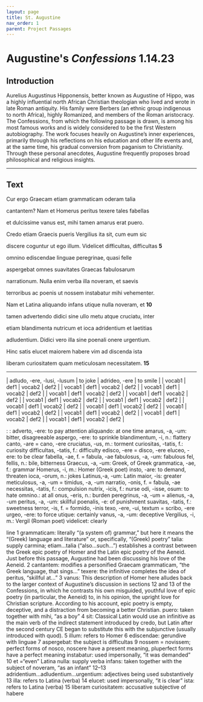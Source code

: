 ```yaml
---
layout: page
title: St. Augustine
nav_order: 1
parent: Project Passages
---
```


# Augustine's *Confessions* 1.14.23

## Introduction

Aurelius Augustinus Hipponensis, better known as Augustine of Hippo, was a highly influential north African Christian theologian who lived and wrote in late Roman antiquity. His family were Berbers (an ethnic group indigenous to north Africa), highly Romanized, and members of the Roman aristocracy.  The Confessions, from which the following passage is drawn, is among his most famous works and is widely considered to be the first Western autobiography. The work focuses heavily on Augustine’s inner experiences, primarily through his reflections on his education and other life events and, at the same time, his gradual conversion from paganism to Christianity.  Through these personal anecdotes, Augustine frequently proposes broad philosophical and religious insights.

-----------

## Text

Cur ergo Graecam etiam grammaticam oderam talia

cantantem? Nam et Homerus peritus texere tales fabellas

et dulcissime vanus est, mihi tamen amarus erat puero.

Credo etiam Graecis pueris Vergilius ita sit, cum eum sic

discere coguntur ut ego illum. Videlicet difficultas, difficultas		**5**

omnino ediscendae linguae peregrinae, quasi felle

aspergebat omnes suavitates Graecas fabulosarum

narrationum. Nulla enim verba illa noveram, et saevis

terroribus ac poenis ut nossem instabatur mihi vehementer.

Nam et Latina aliquando infans utique nulla noveram, et			**10**

tamen advertendo didici sine ullo metu atque cruciatu, inter

etiam blandimenta nutricum et ioca adridentium et laetitias

adludentium. Didici vero illa sine poenali onere urgentium.

Hinc satis elucet maiorem habere vim ad discenda ista

liberam curiositatem quam meticulosam necessitatem.			**15**

--------

| adludo, -ere, -lusi, -lusum        | to joke         | adrideo, -ere |     to smile      |
| vocab1        | def1          | vocab2 |     def2      |
| vocab1        | def1          | vocab2 |     def2      |
| vocab1        | def1          | vocab2 |     def2      |
| vocab1        | def1          | vocab2 |     def2      |
| vocab1        | def1          | vocab2 |     def2      |
| vocab1        | def1          | vocab2 |     def2      |
| vocab1        | def1          | vocab2 |     def2      |
| vocab1        | def1          | vocab2 |     def2      |
| vocab1        | def1          | vocab2 |     def2      |
| vocab1        | def1          | vocab2 |     def2      |
| vocab1        | def1          | vocab2 |     def2      |
| vocab1        | def1          | vocab2 |     def2      |
| vocab1        | def1          | vocab2 |     def2      |

: 
: 
adverto, -ere: to pay attention
aliquando: at one time
amarus, -a, -um: bitter, disagreeable
aspergo, -ere: to sprinkle
blandimentum, -i, n.: flattery
canto, -are = cano, -ere
cruciatus, -us, m.: torment
curiositas, -tatis, f.: curiosity
difficultas, -tatis, f.: difficulty
edisco, -ere = disco, -ere
eluceo, -ere: to be clear
fabella, -ae, f. = fabula, -ae
fabulosus, -a, -um: fabulous
fel, fellis, n.: bile, bitterness
Graecus, -a, -um: Greek, of Greek
grammatica, -ae, f.: grammar
Homerus, -i, m.: Homer (Greek poet)
insto, -are: to demand, threaten
ioca, -orum, n.: jokes
Latinus,-a, -um: Latin
maior, -is: greater
meticulosus, -a, -um = timidus, -a, -um
narratio, -onis, f. = fabula, -ae
necessitas, -tatis, f.: compulsion
nutrix, -icis, f.: nurse
odi, -isse, osum: to hate
omnino.: at all
onus, -eris, n.: burden
peregrinus, -a, -um = alienus, -a, -um
peritus, -a, -um: skillful
poenalis, -e: of punishment
suavitas, -tatis, f.: sweetness
terror, -is, f. = formido, -inis
texo, -ere, -ui, textum = scribo, -ere
urgeo, -ere: to force
utique: certainly
vanus, -a, -um: deceptive
Vergilius, -i, m.: Vergil (Roman poet)
videlicet: clearly 



line 1 	grammaticam: literally “(a system of) grammar,” but here it means the “(Greek) language and literature” or, specifically, “(Greek) poetry”
 	talia: supply carmina; etiam...talia (“also...such...”) establishes a contrast between the Greek epic poetry of Homer and the Latin epic poetry of the Aeneid. Just before this passage, Augustine had been discussing his love of the Aeneid.
        2 	cantantem: modifies a personified Graecam grammaticam, “the Greek language, that sings...” 
 	texere: the infinitive completes the idea of peritus, “skillful at...”
        3 	vanus: This description of Homer here alludes back to the larger context of Augustine’s discussion in sections 12 and 13 of the Confessions, in which he contrasts his own misguided, youthful love of epic poetry (in particular, the Aeneid) to, in his opinion, the upright love for Christian scripture. According to his account, epic poetry is empty, deceptive, and a distraction from becoming a better Christian.
 	puero: taken together with mihi, “as a boy”
        4 	sit: Classical Latin would use an infinitive as the main verb of the indirect statement introduced by credo, but Latin after the second century CE began to substitute this with the subjunctive (usually introduced with quod).
        5 	illum: refers to Homer
        6 	ediscendae: gerundive with linguae
        7 	aspergebat: the subject is difficultas
        9 	nossem = novissem; perfect forms of nosco, noscere have a present meaning, pluperfect forms have a perfect meaning instabatur: used impersonally, “it was demanded”
      10 	et =“even”
 	Latina nulla: supply verba
 	infans: taken together with the subject of noveram, “as an infant”
  12–13 	adridentium...adludentium...urgentium: adjectives being used substantively
      13 	illa: refers to Latina (verba)
      14 	elucet: used impersonally, “it is clear”
 	ista: refers to Latina (verba)
      15 	liberam curiositatem: accusative subjective of habere
